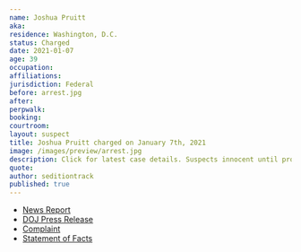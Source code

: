 ```yaml
---
name: Joshua Pruitt
aka:
residence: Washington, D.C.
status: Charged
date: 2021-01-07
age: 39
occupation:
affiliations:
jurisdiction: Federal
before: arrest.jpg
after:
perpwalk:
booking:
courtroom:
layout: suspect
title: Joshua Pruitt charged on January 7th, 2021
image: /images/preview/arrest.jpg
description: Click for latest case details. Suspects innocent until proven guilty.
quote:
author: seditiontrack
published: true
---
```


- [News Report](https://www.npr.org/sections/insurrection-at-the-capitol/2021/01/08/954940681/man-who-posed-for-photos-sitting-at-desk-in-pelosis-office-has-been-arrested)
- [DOJ Press Release](https://www.justice.gov/opa/pr/thirteen-charged-federal-court-following-riot-united-states-capitol)
- [Complaint](https://www.justice.gov/opa/press-release/file/1351696/download)
- [Statement of Facts](https://www.justice.gov/opa/press-release/file/1351701/download)
